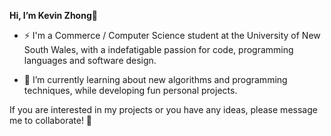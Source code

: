 **Hi, I’m Kevin Zhong👋**

- ⚡ I'm a Commerce / Computer Science student at the University of New South Wales, with a indefatigable passion for code, programming languages and software design.

- 🌱 I’m currently learning about new algorithms and programming techniques, while developing fun personal projects. 

 If you are interested in my projects or you have any ideas, please message me to collaborate! 👀

<!---
Kevin-Zhong1/Kevin-Zhong1 is a ✨ special ✨ repository because its `README.md` (this file) appears on your GitHub profile.
You can click the Preview link to take a look at your changes.
--->
